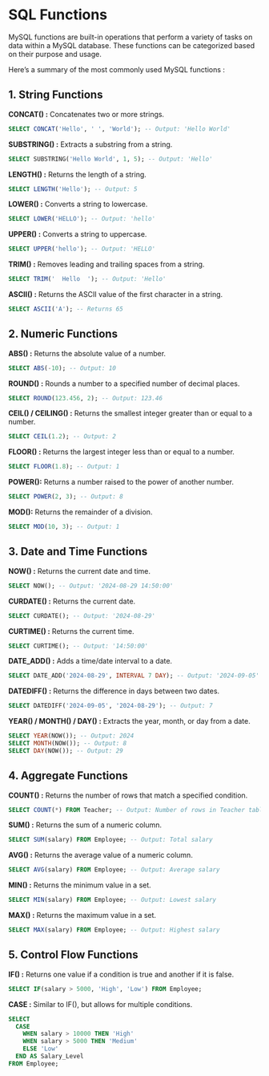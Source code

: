 # SQL Functions

MySQL functions are built-in operations that perform a variety of tasks on data within a MySQL database. These functions can be categorized based on their purpose and usage.

Here’s a summary of the most commonly used MySQL functions :


## 1. String Functions
**CONCAT() :**
 Concatenates two or more strings.

```sql
SELECT CONCAT('Hello', ' ', 'World'); -- Output: 'Hello World'
```

**SUBSTRING() :**
 Extracts a substring from a string.

```sql
SELECT SUBSTRING('Hello World', 1, 5); -- Output: 'Hello'
```

**LENGTH() :** Returns the length of a string.

```sql
SELECT LENGTH('Hello'); -- Output: 5
```
**LOWER() :**
 Converts a string to lowercase.

```sql
SELECT LOWER('HELLO'); -- Output: 'hello'
```

**UPPER() :**
 Converts a string to uppercase.

```sql
SELECT UPPER('hello'); -- Output: 'HELLO'
```

**TRIM() :**
 Removes leading and trailing spaces from a string.

```sql
SELECT TRIM('  Hello  '); -- Output: 'Hello'
```
**ASCII() :**
 Returns the ASCII value of the first character in a string.

```sql
SELECT ASCII('A'); -- Returns 65
```

## 2. Numeric Functions

**ABS() :**
 Returns the absolute value of a number.

```sql
SELECT ABS(-10); -- Output: 10
```

**ROUND() :**
 Rounds a number to a specified number of decimal places.

```sql
SELECT ROUND(123.456, 2); -- Output: 123.46
```

**CEIL() / CEILING() :**
 Returns the smallest integer greater than or equal to a number.

```sql
SELECT CEIL(1.2); -- Output: 2
```

**FLOOR() :**
 Returns the largest integer less than or equal to a number.

```sql
SELECT FLOOR(1.8); -- Output: 1
```

**POWER():**
 Returns a number raised to the power of another number.

```sql
SELECT POWER(2, 3); -- Output: 8
```

**MOD():**
 Returns the remainder of a division.

```sql
SELECT MOD(10, 3); -- Output: 1
```

## 3. Date and Time Functions

**NOW() :**
 Returns the current date and time.

```sql
SELECT NOW(); -- Output: '2024-08-29 14:50:00'
```

**CURDATE() :**
 Returns the current date.

```sql
SELECT CURDATE(); -- Output: '2024-08-29'
```

**CURTIME() :**
 Returns the current time.

```sql
SELECT CURTIME(); -- Output: '14:50:00'
```

**DATE_ADD() :**
 Adds a time/date interval to a date.

```sql
SELECT DATE_ADD('2024-08-29', INTERVAL 7 DAY); -- Output: '2024-09-05'
```

**DATEDIFF() :**
 Returns the difference in days between two dates.

```sql
SELECT DATEDIFF('2024-09-05', '2024-08-29'); -- Output: 7
```

**YEAR() / MONTH() / DAY() :**
 Extracts the year, month, or day from a date.

```sql
SELECT YEAR(NOW()); -- Output: 2024
SELECT MONTH(NOW()); -- Output: 8
SELECT DAY(NOW()); -- Output: 29
```

## 4. Aggregate Functions

**COUNT() :**
 Returns the number of rows that match a specified condition.

```sql
SELECT COUNT(*) FROM Teacher; -- Output: Number of rows in Teacher table
```

**SUM() :**
 Returns the sum of a numeric column.

```sql
SELECT SUM(salary) FROM Employee; -- Output: Total salary
```

**AVG() :**
 Returns the average value of a numeric column.

```sql
SELECT AVG(salary) FROM Employee; -- Output: Average salary
```

**MIN() :**
 Returns the minimum value in a set.

```sql
SELECT MIN(salary) FROM Employee; -- Output: Lowest salary
```

**MAX() :**
 Returns the maximum value in a set.

```sql
SELECT MAX(salary) FROM Employee; -- Output: Highest salary
```

## 5. Control Flow Functions

**IF() :** Returns one value if a condition is true and another if it is false.

```sql
SELECT IF(salary > 5000, 'High', 'Low') FROM Employee;
```

**CASE :** Similar to IF(), but allows for multiple conditions.

```sql
SELECT
  CASE
    WHEN salary > 10000 THEN 'High'
    WHEN salary > 5000 THEN 'Medium'
    ELSE 'Low'
  END AS Salary_Level
FROM Employee;
```